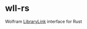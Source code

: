 # wll-rs

Wolfram [LibraryLink](http://reference.wolfram.com/language/LibraryLink/tutorial/Overview.html) interface for Rust
